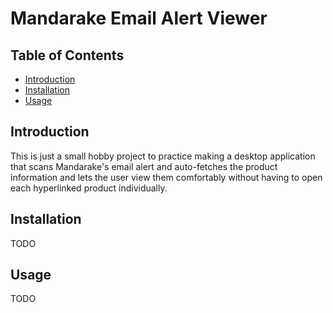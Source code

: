 # Mandarake Email Alert Viewer

## Table of Contents
- [Introduction](#introduction)
- [Installation](#installation)
- [Usage](#usage)

## Introduction
This is just a small hobby project to practice making a desktop application that scans Mandarake's email alert and auto-fetches the product information and lets the user view them comfortably without having to open each hyperlinked product individually.

## Installation
TODO

## Usage
TODO
